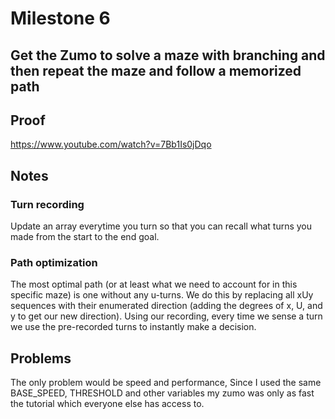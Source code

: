 # Milestone 6
## Get the Zumo to solve a maze with branching and then repeat the maze and follow a memorized path

## Proof
https://www.youtube.com/watch?v=7Bb1Is0jDqo

## Notes
### Turn recording
Update an array everytime you turn so that you can recall what turns you made from the start to the end goal.

### Path optimization
The most optimal path (or at least what we need to account for in this specific maze) is one without any u-turns. We do this by replacing all xUy sequences with their enumerated direction (adding the degrees of x, U, and y to get our new direction). Using our recording, every time we sense a turn we use the pre-recorded turns to instantly make a decision.

## Problems
The only problem would be speed and performance, Since I used the same BASE_SPEED, THRESHOLD and other variables my zumo was only as fast the tutorial which everyone else has access to.
